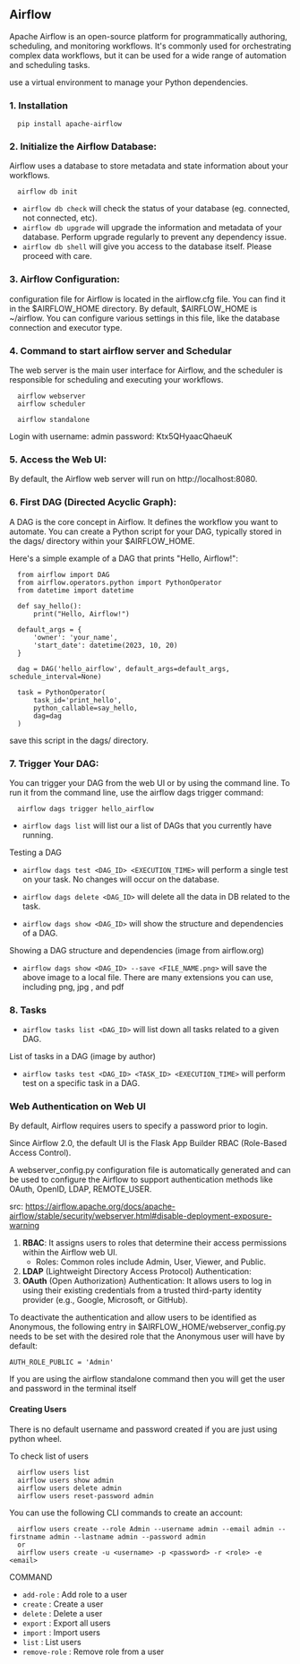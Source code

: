 ## Airflow
Apache Airflow is an open-source platform for programmatically authoring, scheduling, and monitoring workflows. It's commonly used for orchestrating complex data workflows, but it can be used for a wide range of automation and scheduling tasks. 

use a virtual environment to manage your Python dependencies.
### 1. Installation
```
  pip install apache-airflow
```
### 2. Initialize the Airflow Database:
Airflow uses a database to store metadata and state information about your workflows. 
```
  airflow db init
```
- `airflow db check` will check the status of your database (eg. connected, not connected, etc).
- `airflow db upgrade` will upgrade the information and metadata of your database. Perform upgrade regularly to prevent any dependency issue.
- `airflow db shell` will give you access to the database itself. Please proceed with care.


### 3. Airflow Configuration:
configuration file for Airflow is located in the airflow.cfg file. You can find it in the $AIRFLOW_HOME directory. By default, $AIRFLOW_HOME is ~/airflow. You can configure various settings in this file, like the database connection and executor type.

### 4. Command to start airflow server and Schedular
The web server is the main user interface for Airflow, and the scheduler is responsible for scheduling and executing your workflows.
```
  airflow webserver
  airflow scheduler
```

```
  airflow standalone
```
Login with username: admin  password: Ktx5QHyaacQhaeuK
### 5. Access the Web UI:
By default, the Airflow web server will run on http://localhost:8080.

### 6. First DAG (Directed Acyclic Graph):

A DAG is the core concept in Airflow. It defines the workflow you want to automate. You can create a Python script for your DAG, typically stored in the dags/ directory within your $AIRFLOW_HOME.

Here's a simple example of a DAG that prints "Hello, Airflow!":
```
  from airflow import DAG
  from airflow.operators.python import PythonOperator
  from datetime import datetime
  
  def say_hello():
      print("Hello, Airflow!")
  
  default_args = {
      'owner': 'your_name',
      'start_date': datetime(2023, 10, 20)
  }
  
  dag = DAG('hello_airflow', default_args=default_args, schedule_interval=None)
  
  task = PythonOperator(
      task_id='print_hello',
      python_callable=say_hello,
      dag=dag
  )
```
save this script in the dags/ directory.

### 7. Trigger Your DAG:

You can trigger your DAG from the web UI or by using the command line. To run it from the command line, use the airflow dags trigger command:
```
  airflow dags trigger hello_airflow
```
- `airflow dags list` will list our a list of DAGs that you currently have running.

Testing a DAG 
- `airflow dags test <DAG_ID> <EXECUTION_TIME>` will perform a single test on your task. No changes will occur on the database.

- `airflow dags delete <DAG_ID>` will delete all the data in DB related to the task.
- `airflow dags show <DAG_ID>` will show the structure and dependencies of a DAG.

Showing a DAG structure and dependencies (image from airflow.org)
- `airflow dags show <DAG_ID> --save <FILE_NAME.png>` will save the above image to a local file. There are many extensions you can use, including png, jpg , and pdf


### 8. Tasks

- `airflow tasks list <DAG_ID>` will list down all tasks related to a given DAG.
  
List of tasks in a DAG (image by author)
- `airflow tasks test <DAG_ID> <TASK_ID> <EXECUTION_TIME>` will perform test on a specific task in a DAG.


###  Web Authentication on Web UI
By default, Airflow requires users to specify a password prior to login.

Since Airflow 2.0, the default UI is the Flask App Builder RBAC (Role-Based Access Control). 

A webserver_config.py configuration file is automatically generated and can be used to configure the Airflow to support authentication methods like OAuth, OpenID, LDAP, REMOTE_USER.

src: https://airflow.apache.org/docs/apache-airflow/stable/security/webserver.html#disable-deployment-exposure-warning

  1. **RBAC**: It assigns users to roles that determine their access permissions within the Airflow web UI.
      - Roles: Common roles include Admin, User, Viewer, and Public.
  2. **LDAP** (Lightweight Directory Access Protocol) Authentication:
  3. **OAuth** (Open Authorization) Authentication: It allows users to log in using their existing credentials from a trusted third-party identity provider (e.g., Google, Microsoft, or GitHub).


To deactivate the authentication and allow users to be identified as Anonymous, the following entry in $AIRFLOW_HOME/webserver_config.py needs to be set with the desired role that the Anonymous user will have by default:

`AUTH_ROLE_PUBLIC = 'Admin'`

If you are using the airflow standalone command then you will get the user and password in the terminal itself

#### Creating Users
There is no default username and password created if you are just using python wheel.

To check list of users
```
  airflow users list
  airflow users show admin
  airflow users delete admin
  airflow users reset-password admin
```

You can use the following CLI commands to create an account:
```
  airflow users create --role Admin --username admin --email admin --firstname admin --lastname admin --password admin
  or
  airflow users create -u <username> -p <password> -r <role> -e <email>
```

COMMAND
- `add-role`  : Add role to a user
- `create`    : Create a user
- `delete`    : Delete a user
- `export`    : Export all users
- `import`    : Import users
- `list`      : List users
- `remove-role` :     Remove role from a user


